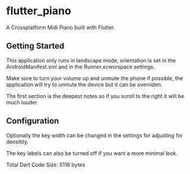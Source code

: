 # flutter_piano

A Crossplatform Midi Piano built with Flutter.

## Getting Started

This application only runs in landscape mode, orientation is set in the AndroidManifest.xml and in the Runner.xcworspace settings.

Make sure to turn your volume up and unmute the phone if possible, the application will try to unmute the device but it can be overriden.

The first section is the deepest notes so if you scroll to the right it will be much louder.

## Configuration

Optionally the key width can be changed in the settings for adjusting for densitity.

The key labels can also be turned off if you want a more minimal look.

Total Dart Code Size: 5116 bytes